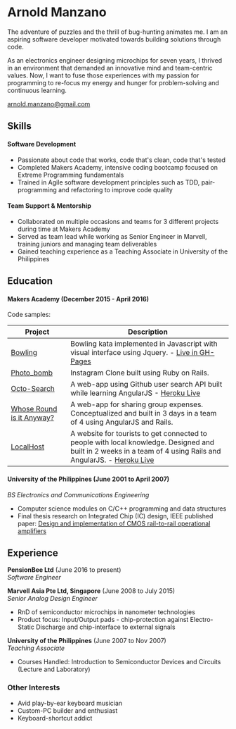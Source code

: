 # Arnold Manzano

The adventure of puzzles and the thrill of bug-hunting animates me. I am an aspiring software developer motivated towards building solutions through code.

As an electronics engineer designing microchips for seven years, I thrived in an environment that demanded an innovative mind and team-centric values. Now, I want to fuse those experiences with my passion for programming to re-focus my energy and hunger for problem-solving and continuous learning.

arnold.manzano@gmail.com

## Skills

#### Software Development
- Passionate about code that works, code that's clean, code that's tested
- Completed Makers Academy, intensive coding bootcamp focused on Extreme Programming fundamentals
- Trained in Agile software development principles such as TDD, pair-programming and refactoring to improve code quality

#### Team Support & Mentorship
- Collaborated on multiple occasions and teams for 3 different projects during time at Makers Academy
- Served as team lead while working as Senior Engineer in Marvell, training juniors and managing team deliverables
- Gained teaching experience as a Teaching Associate in University of the Philippines

## Education

#### Makers Academy (December 2015 - April 2016)
Code samples:

| Project | Description |
| --- | --- |
| [Bowling](https://github.com/arnoldmanzano/bowling-challenge) | Bowling kata implemented in Javascript with visual interface using Jquery. - [Live in GH-Pages](http://arnoldmanzano.github.io/bowling-challenge-local/) |
| [Photo_bomb](https://github.com/arnoldmanzano/instagram-challenge) | Instagram Clone built using Ruby on Rails.|
|[Octo-Search](https://github.com/arnoldmanzano/octo-search) | A web-app using Github user search API built while learning AngularJS - [ Heroku Live](https://octosearchleo.herokuapp.com/) |
| [Whose Round is it Anyway?](https://github.com/2blastoff/Whos-round-is-it-anyway) | A web-app for sharing group expenses. Conceptualized and built in 3 days in a team of 4 using AngularJS and Rails.|
| [LocalHost](https://github.com/arnoldmanzano/local-knowledge) | A website for tourists to get connected to people with local knowledge. Designed and built in 2 weeks in a team of 4 using Rails and AngularJS. - [Heroku Live](https://local-host.herokuapp.com/)|


#### University of the Philippines (June 2001 to April 2007)
*BS Electronics and Communications Engineering*
- Computer science modules on C/C++ programming and data structures
- Final thesis research on Integrated Chip (IC) design, IEEE published paper: [Design and implementation of CMOS rail-to-rail operational amplifiers](http://ieeexplore.ieee.org/xpl/articleDetails.jsp?arnumber=4391985&filter%3DAND%28p_IS_Number%3A4391972%29)

## Experience
**PensionBee Ltd** (June 2016 to present)  
*Software Engineer*

**Marvell Asia Pte Ltd, Singapore** (June 2008 to July 2015)  
*Senior Analog Design Engineer*
- RnD of semiconductor microchips in nanometer technologies
- Product focus: Input/Output pads - chip-protection against Electro-Static Discharge and chip-interface to external signals

**University of the Philippines** (June 2007 to Nov 2007)    
*Teaching Associate*
- Courses Handled: Introduction to Semiconductor Devices and Circuits (Lecture and Laboratory)

### Other Interests
- Avid play-by-ear keyboard musician
- Custom-PC builder and enthusiast
- Keyboard-shortcut addict
